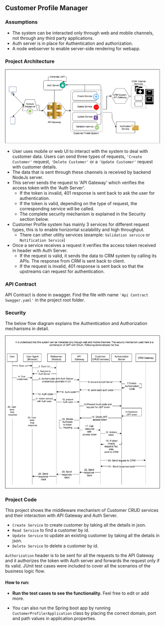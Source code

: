 ## Customer Profile Manager


### Assumptions
* The system can be interacted only through web and mobile channels, not through any third party applications.
* Auth server is in place for Authentication and authorization.
* A node webserver to enable server-side rendering for webapp.

### Project Architecture 
![Project Architecture](ProjectArchitecture.png)

* User uses mobile or web UI to interact with the system to deal with customer data. 
Users can send three types of requests, `'Create Customer'` request, `'Delete Customer'` or a `'Update Customer'` request with customer details. 
* The data that is sent through these channels is received by backend NodeJs server. 
* This server sends the request to 'API Gateway' which verifies the access token with the 'Auth Server'.
    - If the token is invalid, 401 response is sent back to ask the user for authentication. 
    - If the token is valid, depending on the type of request, the corresponding service will be called.
    - The complete security mechanism is explained in the Security section below.  
* Customer Profile system has mainly 3 services for different request types, this is to enable horizontal scalability and high throughput.
    - There can other utility services (example: `Validation service` or `Notification Service`)    
* Once a service receives a request it verifies the access token received in header with Auth Server.
    - If the request is valid, it sends the data to CRM system by calling its APIs. The response from CRM is sent back to client.
    - If the request is invalid, 401 response is sent back so that the upstreams can request for authentication. 


### API Contract
API Contract is done in swagger. Find the file with name `'Api Contract Swagger.yaml'` in the project root folder. 


### Security
The below flow diagram explains the Authentication and Authorization mechanisms in detail. 

![Security.png](Flow-Diagram.png)

### Project Code
This project shows the middleware mechanism of Customer CRUD services and their interaction with API Gateway and Auth Server.
* `Create Service` to create customer by taking all the details in json.
* `Read Service` to find a customer by id.
* `Update Service` to update an existing customer by taking all the details in json.  
* `Delete Service` to delete a customer by id. 

`Authorization` header is to be sent for all the requests to the API Gateway and it authorizes the token with Auth server and forwards the request only if its valid. JUnit test cases were included to cover all the scenarios of the business logic flow. 

#### How to run:

- **Run the test cases to see the functionality.** Feel free to edit or add more.

- You can also run the Spring boot app by running `CustomerProfilerApplication` class by placing the correct domain, port and path values in application.properties.